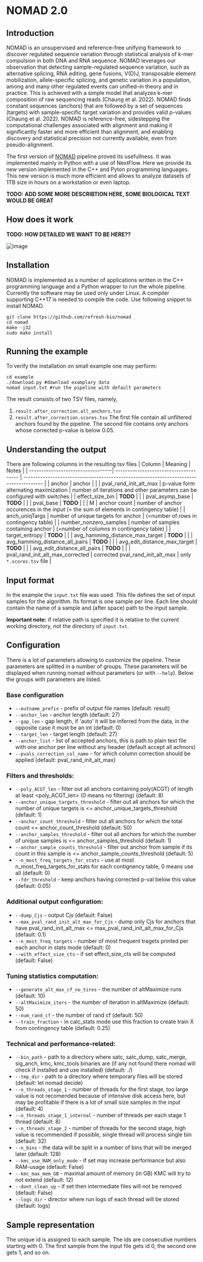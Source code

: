# NOMAD 2.0
## Introduction
NOMAD is an unsupervised and reference-free unifying framework to discover regulated sequence variation through statistical analysis of k-mer compulsion in both DNA and RNA sequence. 
NOMAD leverages our observation that detecting sample-regulated sequence variation, such as alternative splicing, RNA editing, gene fusions, V(D)J, transposable element mobilization, allele-specific splicing, and genetic variation in a population, among and many other regulated events can unified–in theory and in practice.
This is achieved with a simple model that analyzes k-mer composition of raw sequencing reads (Chaung et al. 2022). 
NOMAD finds constant sequences (anchors) that are followed by a set of sequences (targets) with sample-specific target variation and provides valid p-values (Chaung et al. 2022). 
NOMAD is reference-free, sidestepping the computational challenges associated with alignment and making it significantly faster and more efficient than alignment, and enabling discovery and statistical precision not currently available, even from pseudo-alignment.

The first version of [NOMAD](https://github.com/salzman-lab/nomad/) pipeline proved its usefullness.
It was implemented mainly in Python with a use of NextFlow.
Here we provide its new version implemented in the C++ and Pyton programming languages.
This new version is much more efficient and allows to analyze datasets of 1TB size in hours on a workstation or even laptop.

**TODO: ADD SOME MORE DESCRIBTION HERE, SOME BIOLOGICAL TEXT WOULD BE GREAT**

## How does it work

**TODO: HOW DETAILED WE WANT TO BE HERE??**

![image](https://user-images.githubusercontent.com/9378882/224449978-309a4708-0fa1-4cb8-8483-a32e36ec2d58.png)
## Installation
NOMAD is implemented as a number of applications written in the C++ programming language and a Python wrapper to run the whole pipeline.
Currently the software may be used only under Linux. 
A compiler supporting C++17 is needed to compile the code.
Use following snippet to install NOMAD.
```
git clone https://github.com/refresh-bio/nomad
cd nomad
make -j32
sudo make install
```
## Running the example
To verify the installation on small example one may perform:
```
cd example
./download.py #download examplary data
nomad input.txt #run the pipeline with default parameters
```
The result consists of two TSV files, namely,
 1. `result.after_correction.all_anchors.tsv` 
 2. `result.after_correction.scores.tsv`
The first file contain all unfiltered anchors found by the pipeline.
The second file contains only anchors whose corrected p-value is below 0.05.
## Understanding the output
There are following columns in the resulting tsv files
|                 Column            |     Meaning                            |     Notes                                                                              |
| ----------------------------------| -------------------------------------- | -------------------------------------------------------------------------------------- |
| anchor                            | anchor                                 |                                                                                        |
| pval_rand_init_alt_max            | p-value form alternating maximization  | number of iterations and other parameters can be configured with switches              |
| effect_size_bin                   | **TODO**                               |                                                                                        |
| pval_asymp_base                   | **TODO**                               |                                                                                        |
| pval_base                         | **TODO**                               |                                                                                        |
| M                                 | anchor count                           | number of anchor occurences in the input (= the sum of elements in contingency table)  |
| anch_uniqTargs                    | number of unique targets for anchor    | (=number of rows in contingency table)                                                 |
| number_nonzero_samples            | number of samples containing anchor    | (=number of columns in contingency table)                                              |
| target_entropy                    | **TODO**                               |                                                                                        |
| avg_hamming_distance_max_target   | **TODO**                               |                                                                                        |
| avg_hamming_distance_all_pairs    | **TODO**                               |                                                                                        |
| avg_edit_distance_max_target      | **TODO**                               |                                                                                        |
| avg_edit_distance_all_pairs       | **TODO**                               |                                                                                        |
| pval_rand_init_alt_max_corrected  | corrected pval_rand_init_alt_max       |   only `*.scores.tsv` file                                                             |

## Input format
In the example the `input.txt` file was used. This file defines the set of input samples for the algorithm.
Its format is one sample per line. Each line should contain the name of a sample and (after space) path to the input sample.

**Important note:** if relative path is specified it is relative to the current working directory, not the directory of `input.txt`.

## Configuration
There is a lot of parameters allowing to customize the pipeline. These parameters are splitted in a number of groups. 
These parameters will be displayed when running nomad without parameters (or with `--help`).
Below the groups with parameters are listed.
### Base configuration
 * `--outname_prefix` - prefix of output file names (default: result)
 * `--anchor_len` - anchor length (default: 27)
 * `--gap_len` - gap length, if 'auto' it will be inferred from the data, in the opposite case it must be an int (default: 0)
 * `--target_len` - target length (default: 27)
 * `--anchor_list` - list of accepted anchors, this is path to plain text file with one anchor per line without any header (default accept all achnors)
 * `--pvals_correction_col_name` - for which column correction should be applied (default: pval_rand_init_alt_max)
### Filters and thresholds:
 * `--poly_ACGT_len` - filter out all anchors containing poly(ACGT) of length at least <poly_ACGT_len> (0 means no filtering) (default: 8)
 * `--anchor_unique_targets_threshold` - filter out all anchors for which the number of unique targets is <= anchor_unique_targets_threshold (default: 1)
 * `--anchor_count_threshold` - filter out all anchors for which the total count <= anchor_count_threshold (default: 50)
 * `--anchor_samples_threshold` - filter out all anchors for which the number of unique samples is <= anchor_samples_threshold (default: 1)
 * `--anchor_sample_counts_threshold` - filter out anchor from sample if its count in this sample is <= anchor_sample_counts_threshold (default: 5)
 * `--n_most_freq_targets_for_stats` - use at most n_most_freq_targets_for_stats for each contignency table, 0 means use all (default: 0)
 * `--fdr_threshold` - keep anchors having corrected p-val below this value (default: 0.05)
### Additional output configuration:
 * `--dump_Cjs` - output Cjs (default: False)
 * `--max_pval_rand_init_alt_max_for_Cjs` - dump only Cjs for anchors that have pval_rand_init_alt_max <= max_pval_rand_init_alt_max_for_Cjs (default: 0.1)
 * `--n_most_freq_targets` - number of most frequent tragets printed per each anchor in stats mode (default: 0)
 * `--with_effect_size_cts` - if set effect_size_cts will be computed (default: False)
### Tuning statistics computation:
 * `--generate_alt_max_cf_no_tires` - the number of altMaximize runs (default: 10)
 * `--altMaximize_iters` - the number of iteration in altMaximize (default: 50)
 * `--num_rand_cf` - the number of rand cf (default: 50)
 * `--train_fraction` - in calc_stats mode use this fraction to create train X from contingency table (default: 0.25)
### Technical and performance-related:
 * `--bin_path` - path to a directory where satc, satc_dump, satc_merge, sig_anch, kmc, kmc_tools binaries are (if any not found there nomad will check if installed and use installed) (default: ./)
 * `--tmp_dir` - path to a directory where temporary files will be stored (default: let nomad decide)
 * `--n_threads_stage_1` - number of threads for the first stage, too large value is not recomended because of intensive disk access here, but may be profitable if there is a lot of small size samples in the input (default: 4)
 * `--n_threads_stage_1_internal` - number of threads per each stage 1 thread (default: 8)
 * `--n_threads_stage_2` - number of threads for the second stage, high value is recommended if possible, single thread will process single bin (default: 32)
 * `--n_bins` - the data will be split in a number of bins that will be merged later (default: 128)
 * `--kmc_use_RAM_only_mode` - if set may increase performance but also RAM-usage (default: False)
 * `--kmc_max_mem_GB` - maximal amount of memory (in GB) KMC will try to not extend (default: 12)
 * `--dont_clean_up` - if set then intermediate files will not be removed (default: False)
 * `--logs_dir` - director where run logs of each thread will be stored (default: logs)

## Sample representation
The unique id is assigned to each sample. The ids are consecutive numbers starting with 0. The first sample from the input file gets id 0, the second one gets 1, and so on.
